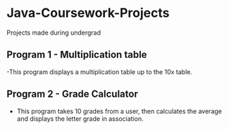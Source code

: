 # Java-Coursework-Projects
Projects made during undergrad
## Program 1 - Multiplication table
  -This program displays a multiplication table up to the 10x table.
  
## Program 2 - Grade Calculator
  - This program takes 10 grades from a user, then calculates the average and displays the letter grade in association. 
